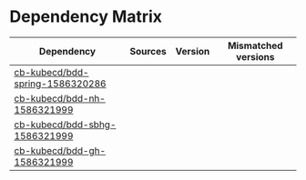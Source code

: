 # Dependency Matrix

Dependency | Sources | Version | Mismatched versions
---------- | ------- | ------- | -------------------
[cb-kubecd/bdd-spring-1586320286](https://github.com/cb-kubecd/bdd-spring-1586320286.git) |  | []() | 
[cb-kubecd/bdd-nh-1586321999](https://github.com/cb-kubecd/bdd-nh-1586321999.git) |  | []() | 
[cb-kubecd/bdd-sbhg-1586321999](https://github.com/cb-kubecd/bdd-sbhg-1586321999.git) |  | []() | 
[cb-kubecd/bdd-gh-1586321999](https://github.com/cb-kubecd/bdd-gh-1586321999.git) |  | []() | 
